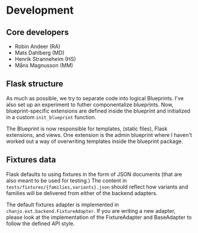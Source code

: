 # Development

## Core developers

- Robin Andeer (RA)
- Mats Dahlberg (MD)
- Henrik Stranneheim (HS)
- Måns Magnusson (MM)


## Flask structure
As much as possible, we try to separate code into logical Blueprints. I've also set up an experiment to futher componentalize blueprints. Now, blueprint-specific extensions are defined inside the blueprint and initialized in a custom ``init_blueprint`` function.

The Blueprint is now responsible for templates, (static files), Flask extensions, and views. One extension is the admin blueprint where I haven't worked out a way of overwriting templates inside the blueprint package.


## Fixtures data
Flask defaults to using fixtures in the form of JSON documents (that are also meant to be used for testing.) The content in ``tests/fixtures/{families,variants}.json`` should reflect how variants and families will be delivered from either of the backend adapters.

The default fixtures adapter is implemented in ``chanjo.ext.backend.FixtureAdapter``. If you are writing a new adapter, please look at the implementation of the FixtureAdapter and BaseAdapter to follow the defined API style.
